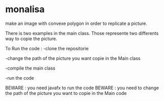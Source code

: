 # monalisa
make an image with convexe polygon in order to replicate a picture. 

There is two examples in the main class. Those represente two differents way to copie the picture.

To Run the code :
-clone the repositorie 

-change the path of the picture you want copie in the Main class

-compile the main class

-run the code

BEWARE : you need javafx to run the code
BEWARE : you need to change the path of the picture you want to copie in the Main code
